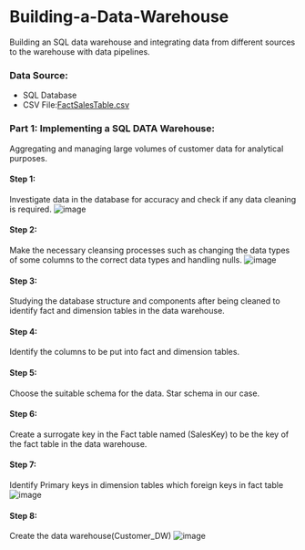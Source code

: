 # Building-a-Data-Warehouse
Building an SQL data warehouse and integrating data from different sources to the warehouse with data pipelines. 



### Data Source:
- SQL Database
- CSV File:[FactSalesTable.csv](https://github.com/user-attachments/files/17593089/FactSalesTable.csv)


### Part 1: Implementing a SQL DATA Warehouse:
Aggregating and managing large volumes of customer data for analytical purposes.



#### Step 1: 
Investigate data in the database for accuracy and check if any data cleaning is required.
![image](https://github.com/user-attachments/assets/34f5f324-18dc-4fc9-8711-d0c4fec70715)


#### Step 2:
Make the necessary cleansing processes such as changing the data types of some columns to the correct data types and handling nulls.
![image](https://github.com/user-attachments/assets/ac8c0bb6-01f8-490f-8d8e-e8e6453a19cc)


#### Step 3: 
Studying the database structure and components after being cleaned to identify fact and dimension tables in the data warehouse.


#### Step 4:
Identify the columns to be put into fact and dimension tables.


#### Step 5:
Choose the suitable schema for the data. Star schema in our case.


#### Step 6:
Create a surrogate key in the Fact table named (SalesKey) to be the key of the fact table in the data warehouse.


#### Step 7: 
Identify Primary keys in dimension tables which foreign keys in fact table
![image](https://github.com/user-attachments/assets/98a8040f-3e39-4f68-910d-6a21615e3033)



#### Step 8:
Create the data warehouse(Customer_DW)
![image](https://github.com/user-attachments/assets/d03e5f4d-08fe-42ba-bb7d-2e66ae483b5e)



